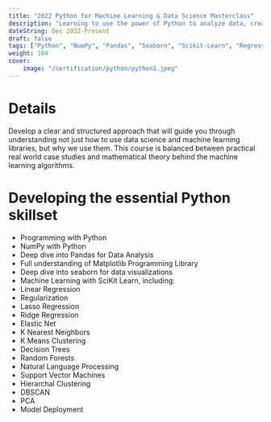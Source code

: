 ```yaml
---
title: "2022 Python for Machine Learning & Data Science Masterclass"
description: "Learning to use the power of Python to analyze data, create beautiful visualizations, and use powerful machine learning algorithms"
dateString: Dec 2022-Present
draft: false
tags: ["Python", "NumPy", "Pandas", "Seaborn", "Scikit-Learn", "Regression"]
weight: 104
cover:
    image: "/certification/python/python1.jpeg"
---
```


# Details
 Develop a clear and structured approach that will guide you through understanding not just how to use data science and machine learning libraries, but why we use them. This course is balanced between practical real world case studies and mathematical theory behind the machine learning algorithms.

# Developing the essential Python skillset
* Programming with Python
* NumPy with Python
* Deep dive into Pandas for Data Analysis
* Full understanding of Matplotlib Programming Library
* Deep dive into seaborn for data visualizations
* Machine Learning with SciKit Learn, including:
* Linear Regression
* Regularization
* Lasso Regression
* Ridge Regression
* Elastic Net
* K Nearest Neighbors
* K Means Clustering
* Decision Trees
* Random Forests
* Natural Language Processing
* Support Vector Machines
* Hierarchal Clustering
* DBSCAN
* PCA
* Model Deployment